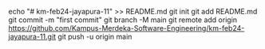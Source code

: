 echo "# km-feb24-jayapura-11" >> README.md
git init
git add README.md
git commit -m "first commit"
git branch -M main
git remote add origin https://github.com/Kampus-Merdeka-Software-Engineering/km-feb24-jayapura-11.git
git push -u origin main
